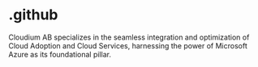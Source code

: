 # .github

Cloudium AB specializes in the seamless integration and optimization of Cloud Adoption and Cloud Services, harnessing the power of Microsoft Azure as its foundational pillar.
